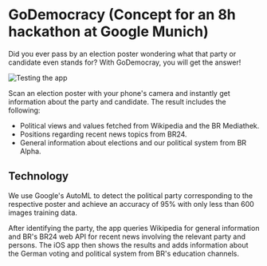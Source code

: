 # GoDemocracy (Concept for an 8h hackathon at Google Munich)

Did you ever pass by an election poster wondering what that party or candidate even stands for? With GoDemocray, you will get the answer!

![Testing the app](photos/paul3.JPG)

Scan an election poster with your phone's camera and instantly get information about the party and candidate. The result includes the following:
- Political views and values fetched from Wikipedia and the BR Mediathek.
- Positions regarding recent news topics from BR24.
- General information about elections and our political system from BR Alpha.

## Technology
We use Google's AutoML to detect the political party corresponding to the respective poster and achieve an accuracy of 95% with only less than 600 images training data.

After identifying the party, the app queries Wikipedia for general information and BR's BR24 web API for recent news involving the relevant party and persons. The iOS app then shows the results and adds information about the German voting and political system from BR's education channels.
